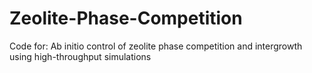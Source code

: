# Zeolite-Phase-Competition
Code for: Ab initio control of zeolite phase competition and intergrowth using high-throughput simulations
